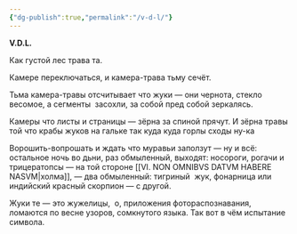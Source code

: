 ```yaml
---
{"dg-publish":true,"permalink":"/v-d-l/"}
---
```


**V.D.L.**

Как густой лес трава та.

Камере переключаться, и камера-трава тьму сечёт.

Тьма камера-травы отсчитывает что жуки — они чернота,
стекло весомое, а сегменты 
засохли, за собой пред собой зеркалясь.

Камеры что листы и страницы — зёрна за спиной прячут.
И зёрна травы той что крабы жуков на гальке
так куда куда горлы сходы ну-ка

Ворошить-вопрошать и ждать что
муравьи заползут — ну и всё:
остальное ночь во дьни,
раз обмыленный, выходят: носороги, рогачи и трицератопсы —
на той стороне [[VI. NON OMNIBVS DATVM HABERE NASVM\|холма]], — два
обмыленный: тигриный 
жук, фонарница или индийский красный скорпион — с другой.

Жуки те — это жужелицы, 
о, приложения фотораспознавания,
ломаются по весне узоров, сомкнутого языка.
Так вот в чём испытание символа.